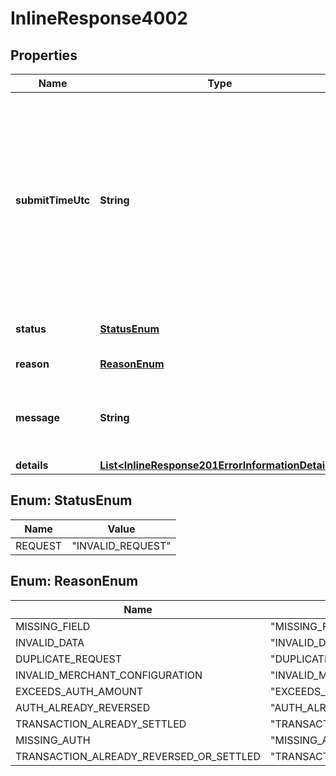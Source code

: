 
# InlineResponse4002

## Properties
Name | Type | Description | Notes
------------ | ------------- | ------------- | -------------
**submitTimeUtc** | **String** | Time of request in UTC. &#x60;Format: YYYY-MM-DDThh:mm:ssZ&#x60;  Example 2016-08-11T22:47:57Z equals August 11, 2016, at 22:47:57 (10:47:57 p.m.). The T separates the date and the time. The Z indicates UTC.  |  [optional]
**status** | [**StatusEnum**](#StatusEnum) | The status of the submitted transaction. |  [optional]
**reason** | [**ReasonEnum**](#ReasonEnum) | The reason of the status.  |  [optional]
**message** | **String** | The detail message related to the status and reason listed above. |  [optional]
**details** | [**List&lt;InlineResponse201ErrorInformationDetails&gt;**](InlineResponse201ErrorInformationDetails.md) |  |  [optional]


<a name="StatusEnum"></a>
## Enum: StatusEnum
Name | Value
---- | -----
REQUEST | &quot;INVALID_REQUEST&quot;


<a name="ReasonEnum"></a>
## Enum: ReasonEnum
Name | Value
---- | -----
MISSING_FIELD | &quot;MISSING_FIELD&quot;
INVALID_DATA | &quot;INVALID_DATA&quot;
DUPLICATE_REQUEST | &quot;DUPLICATE_REQUEST&quot;
INVALID_MERCHANT_CONFIGURATION | &quot;INVALID_MERCHANT_CONFIGURATION&quot;
EXCEEDS_AUTH_AMOUNT | &quot;EXCEEDS_AUTH_AMOUNT&quot;
AUTH_ALREADY_REVERSED | &quot;AUTH_ALREADY_REVERSED&quot;
TRANSACTION_ALREADY_SETTLED | &quot;TRANSACTION_ALREADY_SETTLED&quot;
MISSING_AUTH | &quot;MISSING_AUTH&quot;
TRANSACTION_ALREADY_REVERSED_OR_SETTLED | &quot;TRANSACTION_ALREADY_REVERSED_OR_SETTLED&quot;




